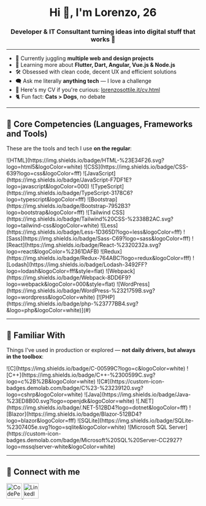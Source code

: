 <h1 align="center">Hi 👋, I'm Lorenzo, 26</h1>
<h3 align="center">Developer & IT Consultant turning ideas into digital stuff that works 🚀</h3>

---

- 🔭 Currently juggling **multiple web and design projects**
- 🧠 Learning more about **Flutter, Dart, Angular, Vue.js & Node.js**
- 🛠️ Obsessed with clean code, decent UX and efficient solutions
- 🗨️ Ask me literally **anything tech** — I love a challenge
- 📄 Here's my CV if you're curious: [lorenzosottile.it/cv.html](https://www.lorenzosottile.it/cv.html)
- 🐈 Fun fact: **Cats > Dogs**, no debate

---

## 🧠 Core Competencies (Languages, Frameworks and Tools)

These are the tools and tech I use **on the regular**:

<p align="left">
![HTML](https://img.shields.io/badge/HTML-%23E34F26.svg?logo=html5&logoColor=white)
![CSS](https://img.shields.io/badge/CSS-639?logo=css&logoColor=fff)
![JavaScript](https://img.shields.io/badge/JavaScript-F7DF1E?logo=javascript&logoColor=000)
![TypeScript](https://img.shields.io/badge/TypeScript-3178C6?logo=typescript&logoColor=fff)  
![Bootstrap](https://img.shields.io/badge/Bootstrap-7952B3?logo=bootstrap&logoColor=fff)
![Tailwind CSS](https://img.shields.io/badge/Tailwind%20CSS-%2338B2AC.svg?logo=tailwind-css&logoColor=white)  
![Less](https://img.shields.io/badge/Less-1D365D?logo=less&logoColor=fff)
![Sass](https://img.shields.io/badge/Sass-C69?logo=sass&logoColor=fff)
![React](https://img.shields.io/badge/React-%2320232a.svg?logo=react&logoColor=%2361DAFB)
![Redux](https://img.shields.io/badge/Redux-764ABC?logo=redux&logoColor=fff)
![Lodash](https://img.shields.io/badge/Lodash-3492FF?logo=lodash&logoColor=fff&style=flat) 
![Webpack](https://img.shields.io/badge/Webpack-8DD6F9?logo=webpack&logoColor=000&style=flat)  
![WordPress](https://img.shields.io/badge/WordPress-%2321759B.svg?logo=wordpress&logoColor=white)
[![PHP](https://img.shields.io/badge/php-%23777BB4.svg?&logo=php&logoColor=white)](#)
</p>

---

## 🤹 Familiar With

Things I've used in production or explored — **not daily drivers, but always in the toolbox**:

<p align="left">
![C](https://img.shields.io/badge/C-00599C?logo=c&logoColor=white)
![C++](https://img.shields.io/badge/C++-%2300599C.svg?logo=c%2B%2B&logoColor=white)
![C#](https://custom-icon-badges.demolab.com/badge/C%23-%23239120.svg?logo=cshrp&logoColor=white)
![Java](https://img.shields.io/badge/Java-%23ED8B00.svg?logo=openjdk&logoColor=white)
![.NET](https://img.shields.io/badge/.NET-512BD4?logo=dotnet&logoColor=fff)
![Blazor](https://img.shields.io/badge/Blazor-512BD4?logo=blazor&logoColor=fff)
![SQLite](https://img.shields.io/badge/SQLite-%2307405e.svg?logo=sqlite&logoColor=white) 
![Microsoft SQL Server](https://custom-icon-badges.demolab.com/badge/Microsoft%20SQL%20Server-CC2927?logo=mssqlserver-white&logoColor=white) 
</p>

---

## 🤝 Connect with me

<p align="left">
  <a href="https://codepen.io/sadsotti" target="_blank">
    <img src="https://raw.githubusercontent.com/rahuldkjain/github-profile-readme-generator/master/src/images/icons/Social/codepen.svg" alt="CodePen" width="40" height="40"/>
  </a>
  <a href="https://linkedin.com/in/lorenzo-sottile" target="_blank">
    <img src="https://raw.githubusercontent.com/rahuldkjain/github-profile-readme-generator/master/src/images/icons/Social/linked-in-alt.svg" alt="LinkedIn" width="40" height="40"/>
  </a>
</p>
